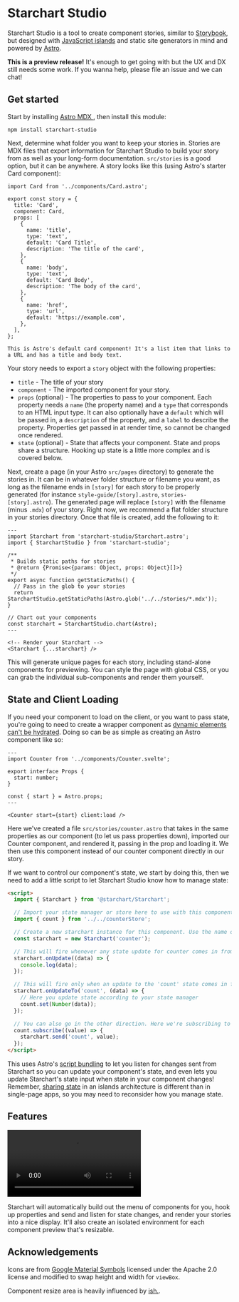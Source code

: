 # Starchart Studio

Starchart Studio is a tool to create component stories, similar to [Storybook](https://storybook.js.org/), but designed with [JavaScript islands](https://jasonformat.com/islands-architecture/) and static site generators in mind and powered by [Astro](https://astro.build/).

**This is a preview release!** It's enough to get going with but the UX and DX still needs some work. If you wanna help, please file an issue and we can chat!

## Get started

Start by installing [Astro MDX ](https://docs.astro.build/en/guides/integrations-guide/mdx/), then install this module:

```
npm install starchart-studio
```

Next, determine what folder you want to keep your stories in. Stories are MDX files that export information for Starchart Studio to build your story from as well as your long-form documentation. `src/stories` is a good option, but it can be anywhere. A story looks like this (using Astro's starter Card component):

```mdx
import Card from '../components/Card.astro';

export const story = {
  title: 'Card',
  component: Card,
  props: [
    {
      name: 'title',
      type: 'text',
      default: 'Card Title',
      description: 'The title of the card',
    },
    {
      name: 'body',
      type: 'text',
      default: 'Card Body',
      description: 'The body of the card',
    },
    {
      name: 'href',
      type: 'url',
      default: 'https://example.com',
    },
  ],
};

This is Astro's default card component! It's a list item that links to a URL and has a title and body text.
```

Your story needs to export a `story` object with the following properties:

- `title` - The title of your story
- `component` - The imported component for your story.
- `props` (optional) - The properties to pass to your component. Each property needs a `name` (the property name) and a `type` that corresponds to an HTML input type. It can also optionally have a `default` which will be passed in, a `description` of the property, and a `label` to describe the property. Properties get passed in at render time, so cannot be changed once rendered.
- `state` (optional) - State that affects your component. State and props share a structure. Hooking up state is a little more complex and is covered below.

Next, create a page (in your Astro `src/pages` directory) to generate the stories in. It can be in whatever folder structure or filename you want, as long as the filename ends in `[story]` for each story to be properly generated (for instance `style-guide/[story].astro`, `stories-[story].astro`). The generated page will replace `[story]` with the filename (minus `.mdx`) of your story. Right now, we recommend a flat folder structure in your stories directory. Once that file is created, add the following to it:

```astro
---
import Starchart from 'starchart-studio/Starchart.astro';
import { StarchartStudio } from 'starchart-studio';

/**
 * Builds static paths for stories
 * @return {Promise<{params: Object, props: Object}[]>}
 */
export async function getStaticPaths() {
  // Pass in the glob to your stories
  return StarchartStudio.getStaticPaths(Astro.glob('../../stories/*.mdx'));
}

// Chart out your components
const starchart = StarchartStudio.chart(Astro);
---

<!-- Render your Starchart -->
<Starchart {...starchart} />
```

This will generate unique pages for each story, including stand-alone components for previewing. You can style the page with global CSS, or you can grab the individual sub-components and render them yourself.

## State and Client Loading

If you need your component to load on the client, or you want to pass state, you're going to need to create a wrapper component as [dynamic elements can't be hydrated](https://docs.astro.build/en/core-concepts/astro-components/#dynamic-tags). Doing so can be as simple as creating an Astro component like so:

```astro
---
import Counter from '../components/Counter.svelte';

export interface Props {
  start: number;
}

const { start } = Astro.props;
---

<Counter start={start} client:load />
```

Here we've created a file `src/stories/counter.astro` that takes in the same properties as our component (to let us pass properties down), imported our Counter component, and rendered it, passing in the prop and loading it. We then use this component instead of our counter component directly in our story.

If we want to control our component's state, we start by doing this, then we need to add a little script to let Starchart Studio know how to manage state:

```html
<script>
  import { Starchart } from '@starchart/Starchart';

  // Import your state manager or store here to use with this component
  import { count } from '../../counterStore';

  // Create a new starchart instance for this component. Use the name of your story here (this would be for counter.mdx)
  const starchart = new Starchart('counter');

  // This will fire whenever any state update for counter comes in from Starchart, in the form of an object with name: value pairs
  starchart.onUpdate((data) => {
    console.log(data);
  });

  // This will fire only when an update to the 'count' state comes in from Starchart. You'll get the value
  starchart.onUpdateTo('count', (data) => {
    // Here you update state according to your state manager
    count.set(Number(data));
  });

  // You can also go in the other direction. Here we're subscribing to state changes and telling Starchart to update the 'count' state with the provided value, letting state changes work in both directions
  count.subscribe((value) => {
    starchart.send('count', value);
  });
</script>
```

This uses Astro's [script bundling](https://docs.astro.build/en/guides/client-side-scripts/#script-bundling) to let you listen for changes sent from Starchart so you can update your component's state, and even lets you update Starchart's state input when state in your component changes! Remember, [sharing state](https://docs.astro.build/en/core-concepts/sharing-state/) in an islands architecture is different than in single-page apps, so you may need to reconsider how you manage state.

## Features

<video src="https://media.mas.to/masto-public/media_attachments/files/109/600/305/812/185/840/original/c1be52a89c8f86ac.mp4" role="button" tabindex="0" aria-label="Screen recording of Astro-powered story tool in action. Starts with a card component, shows what props are available for the component, a description of the component, and a preview of the component in an iFrame, which is shown being resized on drag. Next switches to a counter component that shows both props and state, which is updated as the component is changed and when the state form item is changed." title="Screen recording of Astro-powered story tool in action. Starts with a card component, shows what props are available for the component, a description of the component, and a preview of the component in an iFrame, which is shown being resized on drag. Next switches to a counter component that shows both props and state, which is updated as the component is changed and when the state form item is changed." loop="" autoplay="" playsinline="" style="position: static; top: 0px; left: 0px;"></video>

Starchart will automatically build out the menu of components for you, hook up properties and send and listen for state changes, and render your stories into a nice display. It'll also create an isolated environment for each component preview that's resizable.

## Acknowledgements

Icons are from [Google Material Symbols](https://fonts.google.com/icons?icon.set=Material+Symbols) licensed under the Apache 2.0 license and modified to swap height and width for `viewBox`.

Component resize area is heavily influenced by [ish.](https://github.com/bradfrost/ish.).
